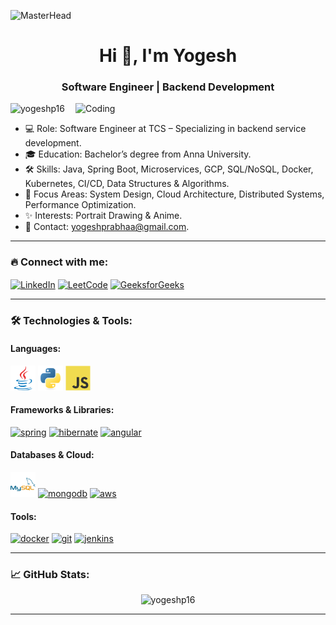   

![MasterHead](https://user-images.githubusercontent.com/95478989/198955082-6e78ebb5-e1e4-49f9-8d32-6e5af3984dcd.gif)

<h1 align="center">Hi 👋, I'm Yogesh </h1>
<h3 align="center">Software Engineer | Backend Development </h3>
<img align="right" alt="Coding" width="400" src="https://www.lambdatest.com/resources/images/news24.gif">

<p align="left">
  <img src="https://komarev.com/ghpvc/?username=yogeshp16&label=Profile%20views&color=0e75b6&style=flat" alt="yogeshp16" />
</p>

- 💻 Role: Software Engineer at TCS – Specializing in backend service development.
- 🎓 Education: Bachelor’s degree from Anna University.
- 🛠️ Skills: Java, Spring Boot, Microservices, GCP, SQL/NoSQL, Docker, Kubernetes, CI/CD, Data Structures & Algorithms.
- 🚀 Focus Areas: System Design, Cloud Architecture, Distributed Systems, Performance Optimization.
- ✨ Interests: Portrait Drawing & Anime.
- 📧 Contact: yogeshprabhaa@gmail.com.

---

### 🔥 **Connect with me:**
<p align="left">
  <a href="https://www.linkedin.com/in/yogesh-prabhakaran-ba1635229/" target="_blank"><img align="center" src="https://img.shields.io/badge/LinkedIn-blue?style=flat&logo=linkedin&logoColor=white" alt="LinkedIn" height="30"/></a>
  <a href="https://www.leetcode.com/yogesh166" target="_blank"><img align="center" src="https://img.shields.io/badge/LeetCode-FFA116?style=flat&logo=leetcode&logoColor=black" alt="LeetCode" height="30"/></a>
  <a href="https://auth.geeksforgeeks.org/user/yogeshn5ac" target="_blank"><img align="center" src="https://img.shields.io/badge/GeeksforGeeks-5F3F29?style=flat&logo=geeksforgeeks&logoColor=white" alt="GeeksforGeeks" height="30"/></a>
</p>

---

### 🛠️ **Technologies & Tools:**

#### **Languages:**
<a href="https://www.java.com" target="_blank"><img src="https://raw.githubusercontent.com/devicons/devicon/master/icons/java/java-original.svg" alt="java" width="40" height="40"/></a>
<a href="https://www.python.org" target="_blank"><img src="https://raw.githubusercontent.com/devicons/devicon/master/icons/python/python-original.svg" alt="python" width="40" height="40"/></a>
<a href="https://www.javascript.com/" target="_blank"><img src="https://raw.githubusercontent.com/devicons/devicon/master/icons/javascript/javascript-original.svg" alt="javascript" width="40" height="40"/></a>

#### **Frameworks & Libraries:**
<a href="https://spring.io/" target="_blank"><img src="https://www.vectorlogo.zone/logos/springio/springio-icon.svg" alt="spring" width="40" height="40"/></a>
<a href="https://www.hibernate.org/" target="_blank"><img src="https://www.hibernate.org/images/hibernate-logo.svg" alt="hibernate" width="40" height="40"/></a>
<a href="https://angular.io/" target="_blank"><img src="https://angular.io/assets/images/logos/angular/angular.svg" alt="angular" width="40" height="40"/></a>

#### **Databases & Cloud:**
<a href="https://www.mysql.com/" target="_blank"><img src="https://raw.githubusercontent.com/devicons/devicon/master/icons/mysql/mysql-original-wordmark.svg" alt="mysql" width="40" height="40"/></a>
<a href="https://www.mongodb.com/" target="_blank"><img src="https://www.vectorlogo.zone/logos/mongodb/mongodb-icon.svg" alt="mongodb" width="40" height="40"/></a>
<a href="https://aws.amazon.com/" target="_blank"><img src="https://upload.wikimedia.org/wikipedia/commons/a/a9/Amazon_Web_Services_Logo.svg" alt="aws" width="40" height="40"/></a>

#### **Tools:**
<a href="https://www.docker.com/" target="_blank"><img src="https://www.vectorlogo.zone/logos/docker/docker-icon.svg" alt="docker" width="40" height="40"/></a>
<a href="https://git-scm.com/" target="_blank"><img src="https://www.vectorlogo.zone/logos/git-scm/git-scm-icon.svg" alt="git" width="40" height="40"/></a>
<a href="https://www.jenkins.io/" target="_blank"><img src="https://upload.wikimedia.org/wikipedia/commons/5/5b/Jenkins_logo.svg" alt="jenkins" width="40" height="40"/></a>

---

### 📈 **GitHub Stats:**


<p align="center">
  <img src="https://github-readme-streak-stats.herokuapp.com/?user=yogeshp16&" alt="yogeshp16" />
</p>

---


